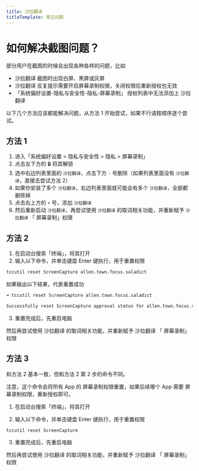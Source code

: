```yaml
---
title: 沙拉翻译
titleTemplate: 常见问题
---
```


# 如何解决截图问题？

部分用户在截图的时候会出现各种各样的问题，比如

- 沙拉翻译 截图时出现白屏、黑屏或灰屏
- 沙拉翻译 反复提示需要开启屏幕录制权限，关闭权限后重新授权也无效
- 「系统偏好设置-隐私与安全性-隐私-屏幕录制」 授权列表中无法添加上 沙拉翻译

以下几个方法应该都能解决问题，从方法 1 开始尝试，如果不行请按顺序逐个尝试。

## 方法 1

1. 进入「系统偏好设置 > 隐私与安全性 > 隐私 > 屏幕录制」
2. 点击左下方的 🔒 将其解锁
3. 选中右边列表里面的 `沙拉翻译`，点击下方 `-` 号删除（如果列表里面没有 `沙拉翻译`，直接去尝试方法 2）
4. 如果你安装了多个 `沙拉翻译`，右边列表里面就可能会有多个 `沙拉翻译`，全部都删除掉
5. 点击右上方的 `+` 号，添加 `沙拉翻译`
6. 然后重新启动 `沙拉翻译`，再尝试使用 `沙拉翻译` 的取词相关功能，并重新赋予 `沙拉翻译` 「 屏幕录制」权限


## 方法 2

1. 在启动台搜索「终端」，将其打开
2. 输入以下命令，并单击键盘 Enter 键执行，用于重置权限

```bash
tccutil reset ScreenCapture allen.town.focus.saladict
```

如果输出以下结果，代表重置成功

```bash
➜ tccutil reset ScreenCapture allen.town.focus.saladict

Successfully reset ScreenCapture approval status for allen.town.focus.saladict
```

3. 重置完成后，先重启电脑

然后再尝试使用 沙拉翻译 的取词相关功能，并重新赋予 沙拉翻译 「 屏幕录制」权限

## 方法 3

和方法 2 基本一致，但和方法 2 第 2 步的命令不同。

注意，这个命令会将所有 App 的 屏幕录制权限重置，如果后续哪个 App 需要 屏幕录制权限，重新授权即可。

1. 在启动台搜索「终端」，将其打开

2. 输入以下命令，并单击键盘 Enter 键执行，用于重置权限

```bash
tccutil reset ScreenCapture
```

3. 重置完成后，先重启电脑

然后再尝试使用 沙拉翻译 的取词相关功能，并重新赋予 沙拉翻译 「 屏幕录制」权限